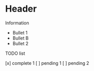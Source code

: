 # Header

Information

* Bullet 1
* Bullet B
* Bullet 2

TODO list

[x] complete 1
[ ] pending 1
[ ] pending 2
